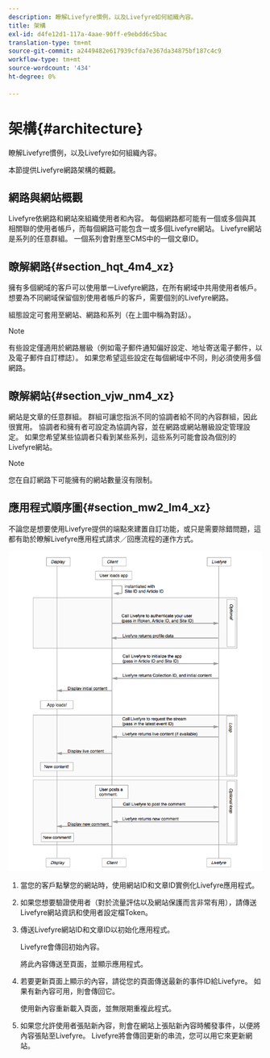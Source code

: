 ```yaml
---
description: 瞭解Livefyre慣例，以及Livefyre如何組織內容。
title: 架構
exl-id: d4fe12d1-117a-4aae-90ff-e9ebdd6c5bac
translation-type: tm+mt
source-git-commit: a2449482e617939cfda7e367da34875bf187c4c9
workflow-type: tm+mt
source-wordcount: '434'
ht-degree: 0%

---
```


# 架構{#architecture}

瞭解Livefyre慣例，以及Livefyre如何組織內容。

本節提供Livefyre網路架構的概觀。

## 網路與網站概觀

Livefyre依網路和網站來組織使用者和內容。 每個網路都可能有一個或多個與其相關聯的使用者帳戶，而每個網路可能包含一或多個Livefyre網站。 Livefyre網站是系列的任意群組。 一個系列會對應至CMS中的一個文章ID。

## 瞭解網路{#section_hqt_4m4_xz}

擁有多個網域的客戶可以使用單一Livefyre網路，在所有網域中共用使用者帳戶。 想要為不同網域保留個別使用者帳戶的客戶，需要個別的Livefyre網路。

組態設定可套用至網站、網路和系列（在上圖中稱為對話）。

>[!NOTE]
>
>有些設定僅適用於網路層級（例如電子郵件通知偏好設定、地址寄送電子郵件，以及電子郵件自訂標誌）。 如果您希望這些設定在每個網域中不同，則必須使用多個網路。

## 瞭解網站{#section_vjw_nm4_xz}

網站是文章的任意群組。 群組可讓您指派不同的協調者給不同的內容群組，因此很實用。 協調者和擁有者可設定為協調內容，並在網路或網站層級設定管理設定。 如果您希望某些協調者只看到某些系列，這些系列可能會設為個別的Livefyre網站。

>[!NOTE]
>
>您在自訂網路下可能擁有的網站數量沒有限制。

## 應用程式順序圖{#section_mw2_lm4_xz}

不論您是想要使用Livefyre提供的端點來建置自訂功能，或只是需要除錯問題，這都有助於瞭解Livefyre應用程式請求／回應流程的運作方式。

![](assets/appsequencediagram.png)

1. 當您的客戶點擊您的網站時，使用網站ID和文章ID實例化Livefyre應用程式。
1. 如果您想要驗證使用者（對於流量評估以及網站保護而言非常有用），請傳送Livefyre網站資訊和使用者設定檔Token。
1. 傳送Livefyre網站ID和文章ID以初始化應用程式。

   Livefyre會傳回初始內容。

   將此內容傳送至頁面，並顯示應用程式。

1. 若要更新頁面上顯示的內容，請從您的頁面傳送最新的事件ID給Livefyre。 如果有新內容可用，則會傳回它。

   使用新內容重新載入頁面，並無限期重複此程式。

1. 如果您允許使用者張貼新內容，則會在網站上張貼新內容時觸發事件，以便將內容張貼至Livefyre。 Livefyre將會傳回更新的串流，您可以用它來更新網站。

